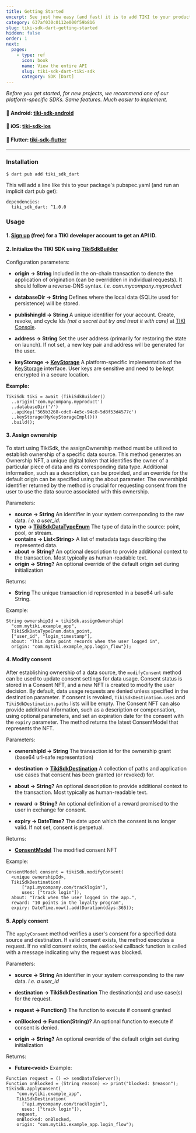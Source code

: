 ```yaml
---
title: Getting Started
excerpt: See just how easy (and fast) it is to add TIKI to your product —drop a user data exchange into your existing app, increasing opt-ins and lowering risk.
category: 637af030c0112e000f59b816
slug: tiki-sdk-dart-getting-started
hidden: false
order: 1
next:
  pages:
    - type: ref
      icon: book
      name: View the entire API
      slug: tiki-sdk-dart-tiki-sdk
      category: SDK [Dart]
---
```


_Before you get started, for new projects, we recommend one of our platform-specific SDKs. Same features. Much easier to implement._

#### 🤖 Android: [tiki-sdk-android](tiki-sdk-android-getting-started)

#### 🍎 iOS: [tiki-sdk-ios](tiki-sdk-ios-getting-started)

#### 🦋 Flutter: [tiki-sdk-flutter](tiki-sdk-flutter-getting-started)

---
### Installation
```
$ dart pub add tiki_sdk_dart
```
This will add a line like this to your package's pubspec.yaml (and run an implicit dart pub get):
```
dependencies:
  tiki_sdk_dart: ^1.0.0
```
### Usage
#### 1. [Sign up](https://console.mytiki.com) (free) for a TIKI developer account to get an API ID.
#### 2. Initialize the TIKI SDK using [TikiSdkBuilder](tiki-sdk-dart-tiki-sdk-builder)
Configuration parameters:
-  **origin &#8594; String**
Included in the on-chain transaction to denote the application of origination (can be overridden in individual requests). It should follow a reverse-DNS syntax. _i.e. com.mycompany.myproduct_

-  **databaseDir &#8594; String**
Defines where the local data (SQLite used for persistence) will be stored.

-  **publishingId &#8594; String**
A unique identifier for your account. Create, revoke, and cycle Ids _(not a secret but try and treat it with care)_ at [TIKI Console](https://console.mytiki.com).

-  **address &#8594; String**
Set the user address (primarily for restoring the state on launch). If not set, a new key pair and address will be generated for the user.
-  **keyStorage &#8594; [KeyStorage](tiki-sdk-dart-key-storage)**
A platform-specific implementation of the [KeyStorage](tiki-sdk-dart-key-storage) interface. User keys are sensitive and need to be kept encrypted in a secure location.

**Example:**
```
TikiSdk tiki = await (TikiSdkBuilder()
  ..origin('com.mycompany.myproduct')
  ..databaseDir('/')
  ..apiKey('565b3268-cdc0-4e5c-94c8-5d8f53d4577c')
  ..keyStorage(MyKeyStorageImpl()))
  .build();
```
#### 3. Assign ownership
To start using TikiSdk, the assignOwnership method must be utilized to establish ownership of a specific data source. This method generates an Ownership NFT, a unique digital token that identifies the owner of a particular piece of data and its corresponding data type. Additional information, such as a description, can be provided, and an override for the default origin can be specified using the about parameter. The ownershipId identifier returned by the method is crucial for requesting consent from the user to use the data source associated with this ownership.

Parameters:
-  **source &#8594; String**
An identifier in your system corresponding to the raw data. _i.e. a user_id_.
-  **type &#8594; [TikiSdkDataTypeEnum](tiki-sdk-dart-tiki-sdk-data-type-enum)**
The type of data in the source: point, pool, or stream.
-  **contains &#8594; List&lt;String>**
A list of metadata tags describing the represented data.
-  **about &#8594; String?**
An optional description to provide additional context to the transaction. Most typically as human-readable text.
-  **origin &#8594; String?**
An optional override of the default origin set during initialization

Returns:
-  **String**
The unique transaction id represented in a base64 url-safe String.

Example:
```
String ownershipId = tikiSdk.assignOwnership(
  "com.mytiki.example_app",
  TikiSdkDataTypeEnum.data_point,
  ["user_id", "login_timestamp"],
  about: "This data point records when the user logged in",
  origin: "com.mytiki.example_app.login_flow"});
```
#### 4. Modify consent
After establishing ownership of a data source, the `modifyConsent` method can be used to update consent settings for data usage. Consent status is stored in a Consent NFT, and a new NFT is created to modify the user decision. By default, data usage requests are denied unless specified in the destination parameter. If consent is revoked, `TikiSdkDestination.uses` and `TikiSdkDestination.paths` lists will be empty. The Consent NFT can also provide additional information, such as a description or compensation, using optional parameters, and set an expiration date for the consent with the `expiry` parameter. The method returns the latest ConsentModel that represents the NFT.

Parameters:

-  **ownershipId &#8594; String**
The transaction id for the ownership grant (base64 url-safe representation)

-  **destination &#8594; [TikiSdkDestination](tiki-sdk-dart-tiki-sdk-destination)**
A collection of paths and application use cases that consent has been granted (or revoked) for.
-  **about &#8594; String?**
An optional description to provide additional context to the transaction. Most typically as human-readable text.
-  **reward &#8594; String?**
An optional definition of a reward promised to the user in exchange for consent.
-  **expiry &#8594; DateTime?**
The date upon which the consent is no longer valid. If not set, consent is perpetual.

Returns:

-  **[ConsentModel](tiki-sdk-dart-consent-model)**
The modified consent NFT

Example:

```
ConsentModel consent = tikiSdk.modifyConsent(
  <unique ownershipId>, 
  TikiSdkDestination(
	  ["api.mycompany.com/tracklogin"], 
	  uses: ["track login"]),
  about: "Track when the user logged in the app.", 
  reward: "10 points in the loyalty program", 
  expiry: DateTime.now().add(Duration(days:365));
````

#### 5. Apply consent  
The `applyConsent` method verifies a user's consent for a specified data source and destination. If valid consent exists, the method executes a request. If no valid consent exists, the `onBlocked` callback function is called with a message indicating why the request was blocked. 

Parameters:

-  **source &#8594; String**
An identifier in your system corresponding to the raw data. _i.e. a user_id_

-  **destination &#8594; TikiSdkDestination**
The destination(s) and use case(s) for the request.

-  **request &#8594; Function()**
The function to execute if consent granted

-  **onBlocked &#8594; Function(String)?**
An optional function to execute if consent is denied.

-  **origin &#8594; String?**
An optional override of the default origin set during initialization

Returns:

-  **Future&lt;void>**
Example:
```
Function request = () => sendDataToServer();
Function onBlocked = (String reason) => print("blocked: $reason");
tikiSdk.applyConsent(
	"com.mytiki.example_app",
	TikiSdkDestination(
	  ["api.mycompany.com/tracklogin"], 
	  uses: ["track login"]),
	request, 
	onBlocked: onBlocked,
	origin: "com.mytiki.example_app.login_flow");
```